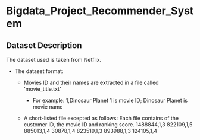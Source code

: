 # Bigdata_Project_Recommender_System

## Dataset Description
The dataset used is taken from Netflix.
- The dataset format:
	-  Movies ID and their names are extracted in a file called 'movie_title.txt'
		- For example:  1,Dinosaur Planet 1 is movie ID; Dinosaur Planet is movie name

	- A short-listed file excepted as follows:
		Each file contains of the customer ID, the movie ID and ranking score.
		1488844,1,3
		822109,1,5
		885013,1,4
		30878,1,4
		823519,1,3
		893988,1,3
		124105,1,4
